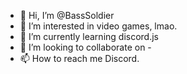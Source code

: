 - 👋 Hi, I’m @BassSoldier
- 👀 I’m interested in video games, lmao.
- 🌱 I’m currently learning discord.js
- 💞️ I’m looking to collaborate on -
- 📫 How to reach me Discord.

<!---
BassSoldier/BassSoldier is a ✨ special ✨ repository because its `README.md` (this file) appears on your GitHub profile.
You can click the Preview link to take a look at your changes.
--->
